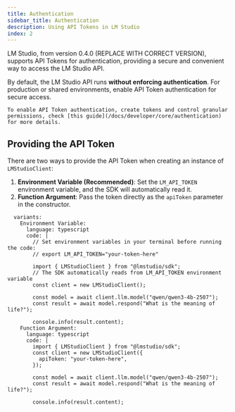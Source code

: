 ```yaml
---
title: Authentication
sidebar_title: Authentication
description: Using API Tokens in LM Studio
index: 2
---
```


LM Studio, from version 0.4.0 (REPLACE WITH CORRECT VERSION), supports API Tokens for authentication, providing a secure and convenient way to access the LM Studio API.

By default, the LM Studio API runs **without enforcing authentication**. For production or shared environments, enable API Token authentication for secure access.

```lms_info
To enable API Token authentication, create tokens and control granular permissions, check [this guide](/docs/developer/core/authentication) for more details.
```

## Providing the API Token

There are two ways to provide the API Token when creating an instance of `LMStudioClient`:

1. **Environment Variable (Recommended)**: Set the `LM_API_TOKEN` environment variable, and the SDK will automatically read it.
2. **Function Argument**: Pass the token directly as the `apiToken` parameter in the constructor.

```lms_code_snippet
  variants:
    Environment Variable:
      language: typescript
      code: |
        // Set environment variables in your terminal before running the code:
        // export LM_API_TOKEN="your-token-here"

        import { LMStudioClient } from "@lmstudio/sdk";
        // The SDK automatically reads from LM_API_TOKEN environment variable
        const client = new LMStudioClient();

        const model = await client.llm.model("qwen/qwen3-4b-2507");
        const result = await model.respond("What is the meaning of life?");

        console.info(result.content);
    Function Argument:
      language: typescript
      code: |
        import { LMStudioClient } from "@lmstudio/sdk";
        const client = new LMStudioClient({
          apiToken: "your-token-here",
        });

        const model = await client.llm.model("qwen/qwen3-4b-2507");
        const result = await model.respond("What is the meaning of life?");

        console.info(result.content);
```
